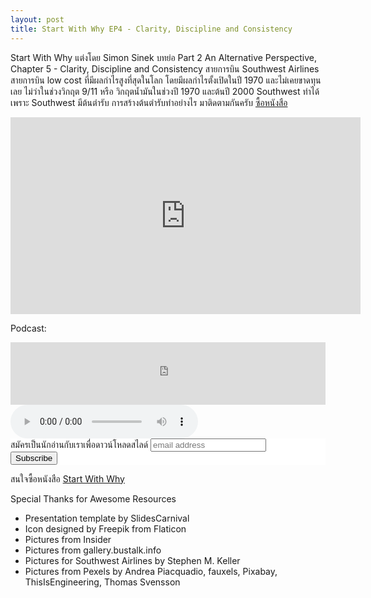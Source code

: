 ```yaml
---
layout: post
title: Start With Why EP4 - Clarity, Discipline and Consistency
---
```

Start With Why แต่งโดย Simon Sinek
บทย่อ Part 2 An Alternative Perspective, Chapter 5 - Clarity, Discipline and Consistency
สายการบิน Southwest Airlines สายการบิน low cost ที่มีผลกำไรสูงที่สุดในโลก โดยมีผลกำไรตั้งเปิดในปี 1970 และไม่เคยขาดทุนเลย ไม่ว่าในช่วงวิกฤต 9/11 หรือ วิกฤตน้ำมันในช่วงปี 1970 และต้นปี 2000 Southwest ทำได้เพราะ Southwest มีต้นตำรับ การสร้างต้นตำรับทำอย่างไร มาติดตามกันครับ
<a href="https://amzn.to/3m5VYEQ">ซื้อหนังสือ</a>

<iframe width="560" height="315" src="https://www.youtube.com/embed/rB_Mm7Oov1U" frameborder="0" allow="accelerometer; autoplay; clipboard-write; encrypted-media; gyroscope; picture-in-picture" allowFullScreen="true"></iframe>

Podcast:
<iframe src="https://tunein.com/embed/player/t158235501/" style="width:100%; height:100px;" scrolling="no" frameborder="no"></iframe>
<audio src="/player/web/audio/startWithWhyEP4.mp3" controls preload></audio>

<!-- Begin Mailchimp Signup Form -->
<link href="//cdn-images.mailchimp.com/embedcode/slim-10_7.css" rel="stylesheet" type="text/css">
<style type="text/css">
    #mc_embed_signup{background:#fff; clear:left; font:14px Helvetica,Arial,sans-serif; }
    /* Add your own Mailchimp form style overrides in your site stylesheet or in this style block.
       We recommend moving this block and the preceding CSS link to the HEAD of your HTML file. */
</style>
<div id="mc_embed_signup">
<form action="https://bookkery.us2.list-manage.com/subscribe/post?u=1554382b42fb23935404d7a17&amp;id=652ef195e7" method="post" id="mc-embedded-subscribe-form" name="mc-embedded-subscribe-form" class="validate" target="_blank" novalidate>
    <div id="mc_embed_signup_scroll">
    <label for="mce-EMAIL">สมัครเป็นนักอ่านกับเราเพื่อดาวน์โหลดสไลด์</label>
    <input type="email" value="" name="EMAIL" class="email" id="mce-EMAIL" placeholder="email address" required>
    <!-- real people should not fill this in and expect good things - do not remove this or risk form bot signups-->
    <div style="position: absolute; left: -5000px;" aria-hidden="true"><input type="text" name="b_1554382b42fb23935404d7a17_652ef195e7" tabindex="-1" value=""></div>
    <div class="clear"><input type="submit" value="Subscribe" name="subscribe" id="mc-embedded-subscribe" class="button"></div>
    </div>
</form>
</div>

สนใจซื้อหนังสือ <a href="https://amzn.to/3m5VYEQ">Start With Why</a>

Special Thanks for Awesome Resources
- Presentation template by SlidesCarnival
- Icon designed by Freepik from Flaticon
- Pictures from Insider
- Pictures from gallery.bustalk.info
- Pictures for Southwest Airlines by Stephen M. Keller
- Pictures from Pexels by Andrea Piacquadio, fauxels, Pixabay, ThisIsEngineering, Thomas Svensson
